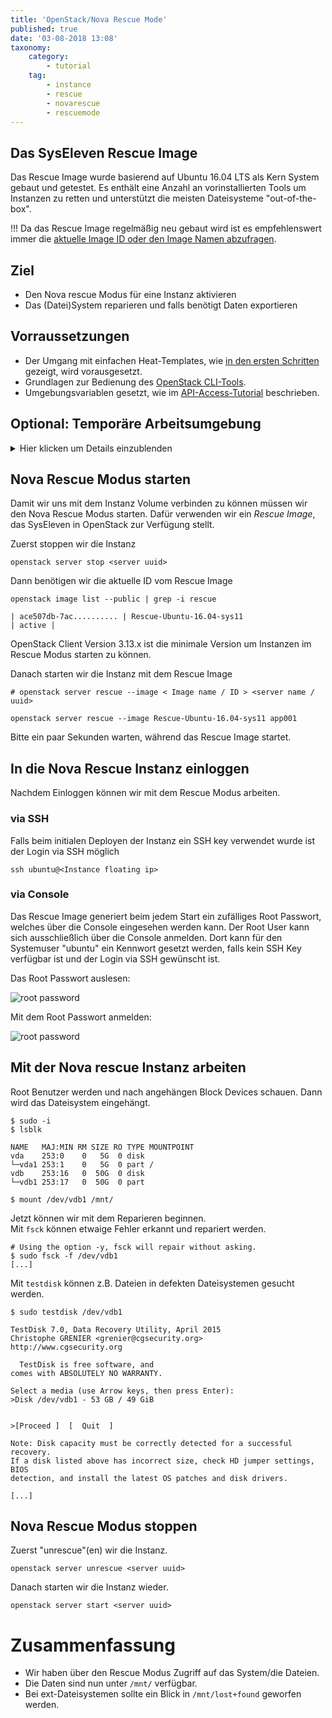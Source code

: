 ```yaml
---
title: 'OpenStack/Nova Rescue Mode'
published: true
date: '03-08-2018 13:08'
taxonomy:
    category:
        - tutorial
    tag:
        - instance
        - rescue
        - novarescue
        - rescuemode
---
```


## Das SysEleven Rescue Image

Das Rescue Image wurde basierend auf Ubuntu 16.04 LTS als Kern System gebaut und getestet.
Es enthält eine Anzahl an vorinstallierten Tools um Instanzen zu retten und unterstützt die meisten Dateisysteme "out-of-the-box".

!!! Da das Rescue Image regelmäßig neu gebaut wird ist es empfehlenswert immer die [aktuelle Image ID oder den Image Namen abzufragen](#nova-rescue-modus-starten).

## Ziel

* Den Nova rescue Modus für eine Instanz aktivieren
* Das (Datei)System reparieren und falls benötigt Daten exportieren

## Vorraussetzungen

* Der Umgang mit einfachen Heat-Templates, wie [in den ersten Schritten](../02.firststeps/default.en.md) gezeigt, wird vorausgesetzt.
* Grundlagen zur Bedienung des [OpenStack CLI-Tools](../03.openstack-cli/default.de.md).
* Umgebungsvariablen gesetzt, wie im [API-Access-Tutorial](../04.api-access/default.en.md) beschrieben.

## Optional: Temporäre Arbeitsumgebung

<details/>
<summary>Hier klicken um Details einzublenden</summary>

### Temporäre Arbeitsumgebung

Für dieses Tutorial benötigen wir eine *Linux-Umgebung* mit OpenStack Client. Sollte diese noch nicht vorhanden sein, kann sie mit folgenden Kommandos erstellt werden:

```shell
wget https://raw.githubusercontent.com/syseleven/heat-examples/master/kickstart/kickstart.yaml
...
openstack stack create -t kickstart.yaml --parameter key_name=<ssh key name> <stack name> --wait
...
```

Nun müssen wir uns zur erstellten Instanz verbinden.

```shell
ssh syseleven@<server-ip>
```

Alle folgenden Kommandos werden hier ausgeführt.

Wir benötigen auch die OpenStack Zugangsdaten (openrc-Datei).
Diese kann [hier](https://dashboard.cloud.syseleven.net/horizon/project/access_and_security/api_access/openrc/) heruntergeladen werden.

```shell
source openrc
```

</details>

## Nova Rescue Modus starten

Damit wir uns mit dem Instanz Volume verbinden zu können müssen wir den Nova Rescue Modus starten.
Dafür verwenden wir ein *Rescue Image*, das SysEleven in OpenStack zur Verfügung stellt.

Zuerst stoppen wir die Instanz

```shell
openstack server stop <server uuid>
```

Dann benötigen wir die aktuelle ID vom Rescue Image

```shell
openstack image list --public | grep -i rescue

| ace507db-7ac.......... | Rescue-Ubuntu-16.04-sys11                              | active |
```

<div class="alert alert-dismissible alert-info">
    OpenStack Client Version 3.13.x ist die minimale Version um Instanzen im Rescue Modus starten zu können.
</div>

Danach starten wir die Instanz mit dem Rescue Image

```shell
# openstack server rescue --image < Image name / ID > <server name / uuid>

openstack server rescue --image Rescue-Ubuntu-16.04-sys11 app001
```

Bitte ein paar Sekunden warten, während das Rescue Image startet.

## In die Nova Rescue Instanz einloggen

Nachdem Einloggen können wir mit dem Rescue Modus arbeiten.

### via SSH

Falls beim initialen Deployen der Instanz ein SSH key verwendet wurde ist der Login via SSH möglich

```shell
ssh ubuntu@<Instance floating ip>
```

### via Console

Das Rescue Image generiert beim jedem Start ein zufälliges Root Passwort, welches über die Console eingesehen werden kann. Der Root User kann sich ausschließlich über die Console anmelden. Dort kann für den Systemuser "ubuntu" ein Kennwort gesetzt werden, falls kein SSH Key verfügbar ist und der Login via SSH gewünscht ist.

Das Root Passwort auslesen:

![root password](/images/rescue_pw.png)

Mit dem Root Passwort anmelden:

![root password](/images/rescue_console_login.png)

## Mit der Nova rescue Instanz arbeiten

Root Benutzer werden und nach angehängen Block Devices schauen. Dann wird das Dateisystem eingehängt.

```shell
$ sudo -i
$ lsblk

NAME   MAJ:MIN RM SIZE RO TYPE MOUNTPOINT
vda    253:0    0   5G  0 disk
└─vda1 253:1    0   5G  0 part /
vdb    253:16   0  50G  0 disk
└─vdb1 253:17   0  50G  0 part

$ mount /dev/vdb1 /mnt/
```

Jetzt können wir mit dem Reparieren beginnen.  
Mit `fsck` können etwaige Fehler erkannt und repariert werden.

```shell
# Using the option -y, fsck will repair without asking.
$ sudo fsck -f /dev/vdb1
[...]
```

Mit `testdisk` können z.B. Dateien in defekten Dateisystemen gesucht werden.

```shell
$ sudo testdisk /dev/vdb1

TestDisk 7.0, Data Recovery Utility, April 2015
Christophe GRENIER <grenier@cgsecurity.org>
http://www.cgsecurity.org

  TestDisk is free software, and
comes with ABSOLUTELY NO WARRANTY.

Select a media (use Arrow keys, then press Enter):
>Disk /dev/vdb1 - 53 GB / 49 GiB


>[Proceed ]  [  Quit  ]

Note: Disk capacity must be correctly detected for a successful recovery.
If a disk listed above has incorrect size, check HD jumper settings, BIOS
detection, and install the latest OS patches and disk drivers.

[...]
```

## Nova Rescue Modus stoppen

Zuerst "unrescue"(en) wir die Instanz.

```shell
openstack server unrescue <server uuid>
```

Danach starten wir die Instanz wieder.

```shell
openstack server start <server uuid>
```

# Zusammenfassung

* Wir haben über den Rescue Modus Zugriff auf das System/die Dateien.
* Die Daten sind nun unter `/mnt/` verfügbar.
* Bei ext-Dateisystemen sollte ein Blick in `/mnt/lost+found` geworfen werden.
